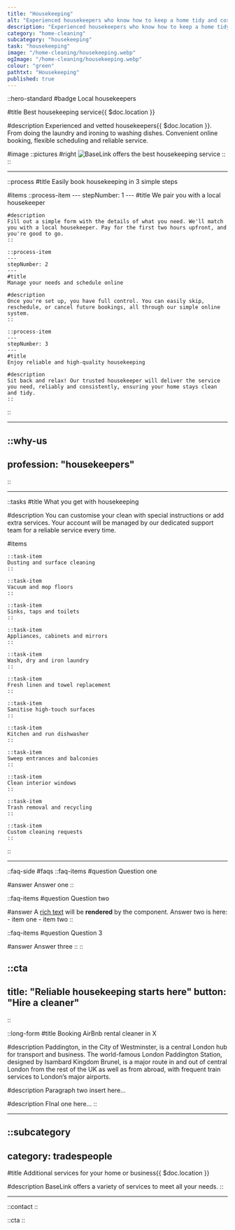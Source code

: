 ```yaml
---
title: "Housekeeping"
alt: "Experienced housekeepers who know how to keep a home tidy and cosy"
description: "Experienced housekeepers who know how to keep a home tidy and cosy"
category: "home-cleaning"
subcategory: "housekeeping"
task: "housekeeping"
image: "/home-cleaning/housekeeping.webp"
ogImage: "/home-cleaning/housekeeping.webp"
colour: "green"
pathtxt: "Housekeeping"
published: true
---
```


::hero-standard
#badge
Local housekeepers

#title
Best housekeeping service{{ $doc.location }}

#description
Experienced and vetted housekeepers{{ $doc.location }}. From doing the laundry and ironing to washing dishes. Convenient online booking, flexible scheduling and reliable service.

#image
    ::pictures
    #right
    ![BaseLink offers the best housekeeping service](/home-cleaning/housekeeping.webp)
    ::
::

---

::process
#title
Easily book housekeeping in 3 simple steps

#items
    ::process-item
    ---
    stepNumber: 1
    ---
    #title
    We pair you with a local housekeeper

    #description
    Fill out a simple form with the details of what you need. We'll match you with a local housekeeper. Pay for the first two hours upfront, and you're good to go.
    ::
    
    ::process-item
    ---
    stepNumber: 2
    ---
    #title
    Manage your needs and schedule online

    #description
    Once you're set up, you have full control. You can easily skip, reschedule, or cancel future bookings, all through our simple online system.
    ::

    ::process-item
    ---
    stepNumber: 3
    ---
    #title
    Enjoy reliable and high-quality housekeeping

    #description
    Sit back and relax! Our trusted housekeeper will deliver the service you need, reliably and consistently, ensuring your home stays clean and tidy.
    ::
::

---

::why-us
---
profession: "housekeepers"
---
::

---

::tasks
#title
What you get with housekeeping

#description
You can customise your clean with special instructions or add extra services. Your account will be managed by our dedicated support team for a reliable service every time.

#items

    ::task-item
    Dusting and surface cleaning
    ::
    
    ::task-item
    Vacuum and mop floors
    ::
    
    ::task-item
    Sinks, taps and toilets
    ::
    
    ::task-item
    Appliances, cabinets and mirrors
    ::
    
    ::task-item
    Wash, dry and iron laundry
    ::
    
    ::task-item
    Fresh linen and towel replacement
    ::

    ::task-item
    Sanitise high-touch surfaces
    ::

    ::task-item
    Kitchen and run dishwasher
    ::

    ::task-item
    Sweep entrances and balconies
    ::

    ::task-item
    Clean interior windows
    ::

    ::task-item
    Trash removal and recycling
    ::

    ::task-item
    Custom cleaning requests
    ::
::

---

::faq-side
#faqs
  ::faq-items
  #question
  Question one

  #answer
  Answer one
  ::

  ::faq-items
  #question
  Question two

  #answer
  A [rich text](/services/commercial-cleaning) will be **rendered** by the component.
  Answer two is here:
    - item one
    - item two
  ::

  ::faq-items
  #question
  Question 3

  #answer
  Answer three
  ::
::

::cta
---
title: "Reliable housekeeping starts here"
button: "Hire a cleaner"
---
::

::long-form
#title
Booking AirBnb rental cleaner in X

#description
Paddington, in the City of Westminster, is a central London hub for transport and business. The world-famous London Paddington Station, designed by Isambard Kingdom Brunel, is a major route in and out of central London from the rest of the UK as well as from abroad, with frequent train services to London’s major airports.

#description
Paragraph two insert here...

#description
FInal one here...
::

---

::subcategory
---
category: tradespeople
---
#title
Additional services for your home or business{{ $doc.location }}

#description
BaseLink offers a variety of services to meet all your needs.
::

---

::contact
::

::cta
::